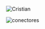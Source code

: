 

![Cristian](/img/01.png)

![conectores](https://github.com/user-attachments/assets/7ede54f3-f042-4796-a854-2fb0c0cf4514)
